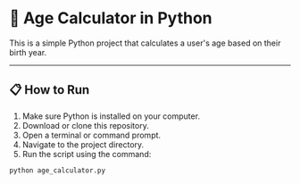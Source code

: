 # 🧮 Age Calculator in Python

This is a simple Python project that calculates a user's age based on their birth year.

---

## 📋 How to Run

1. Make sure Python is installed on your computer.
2. Download or clone this repository.
3. Open a terminal or command prompt.
4. Navigate to the project directory.
5. Run the script using the command:

```bash
python age_calculator.py
